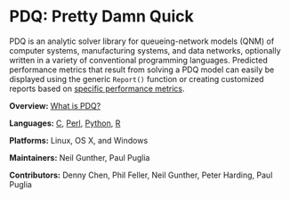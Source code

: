 # PDQ: Pretty Damn Quick 

PDQ is an analytic solver library for queueing-network models (QNM) of computer systems,
manufacturing systems, and data networks, optionally written in a variety of conventional programming
languages. Predicted performance metrics that result
from solving a PDQ model can easily be displayed using the generic `Report()`
function or creating customized reports based on 
[specific performance metrics](http://www.perfdynamics.com/Tools/PDQman.html).

**Overview:**	[What is PDQ?](http://www.perfdynamics.com/Tools/PDQ.html)

**Languages:**	[C](https://en.wikibooks.org/wiki/C_Programming), 
[Perl](http://www.perfdynamics.com/Tools/PDQperl.html), 
[Python](http://www.perfdynamics.com/Tools/PDQpython.html), 
[R](http://www.perfdynamics.com/Tools/PDQ-R.html)

**Platforms:**	Linux, OS X, and Windows

**Maintainers:** Neil Gunther, Paul Puglia

**Contributors:** Denny Chen, Phil Feller, Neil Gunther, Peter Harding, Paul Puglia



